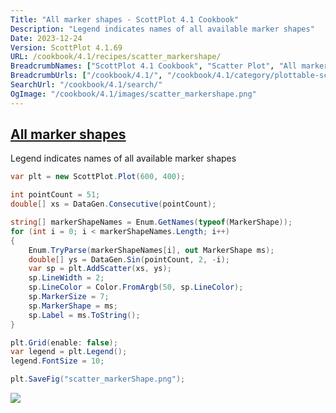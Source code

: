```yaml
---
Title: "All marker shapes - ScottPlot 4.1 Cookbook"
Description: "Legend indicates names of all available marker shapes"
Date: 2023-12-24
Version: ScottPlot 4.1.69
URL: /cookbook/4.1/recipes/scatter_markershape/
BreadcrumbNames: ["ScottPlot 4.1 Cookbook", "Scatter Plot", "All marker shapes"]
BreadcrumbUrls: ["/cookbook/4.1/", "/cookbook/4.1/category/plottable-scatter-plot", "/cookbook/4.1/recipes/scatter_markershape/"]
SearchUrl: "/cookbook/4.1/search/"
OgImage: "/cookbook/4.1/images/scatter_markershape.png"
---
```


<h2><a id='all-marker-shapes' href='/cookbook/4.1/recipes/scatter_markershape/'>All marker shapes</a></h2>

Legend indicates names of all available marker shapes

```cs
var plt = new ScottPlot.Plot(600, 400);

int pointCount = 51;
double[] xs = DataGen.Consecutive(pointCount);

string[] markerShapeNames = Enum.GetNames(typeof(MarkerShape));
for (int i = 0; i < markerShapeNames.Length; i++)
{
    Enum.TryParse(markerShapeNames[i], out MarkerShape ms);
    double[] ys = DataGen.Sin(pointCount, 2, -i);
    var sp = plt.AddScatter(xs, ys);
    sp.LineWidth = 2;
    sp.LineColor = Color.FromArgb(50, sp.LineColor);
    sp.MarkerSize = 7;
    sp.MarkerShape = ms;
    sp.Label = ms.ToString();
}

plt.Grid(enable: false);
var legend = plt.Legend();
legend.FontSize = 10;

plt.SaveFig("scatter_markerShape.png");
```

<img src='../../images/scatter_markershape.png' class='d-block mx-auto my-5' />


